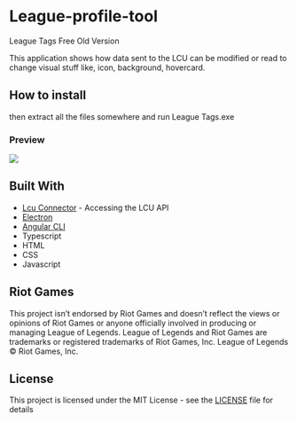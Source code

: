 # League-profile-tool
League Tags Free Old Version

This application shows how data sent to the LCU can be modified or read to change visual stuff like, icon, background, hovercard.

## How to install 

then extract all the files somewhere and run League Tags.exe

### Preview

![](https://i.ytimg.com/vi/zb4oLH8WMno/maxresdefault.jpg)

## Built With

* [Lcu Connector](https://github.com/Pupix/lcu-connector) - Accessing the LCU API
* [Electron](https://github.com/electron/electron)
* [Angular CLI](https://github.com/angular/angular-cli)
* Typescript
* HTML
* CSS
* Javascript

## Riot Games

This project isn’t endorsed by Riot Games and doesn’t reflect the views or opinions of Riot Games
or anyone officially involved in producing or managing League of Legends. League of Legends and Riot Games are
trademarks or registered trademarks of Riot Games, Inc. League of Legends © Riot Games, Inc.

## License

This project is licensed under the MIT License - see the [LICENSE](LICENSE) file for details
